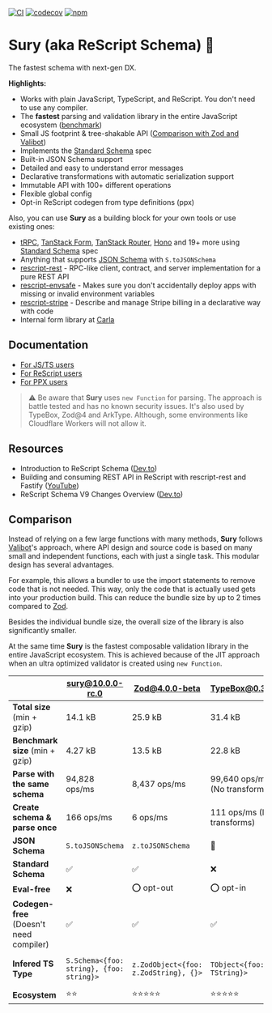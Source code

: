 [![CI](https://github.com/DZakh/rescript-schema/actions/workflows/ci.yml/badge.svg)](https://github.com/DZakh/rescript-schema/actions/workflows/ci.yml)
[![codecov](https://codecov.io/gh/DZakh/rescript-schema/branch/main/graph/badge.svg?token=40G6YKKD6J)](https://codecov.io/gh/DZakh/rescript-schema)
[![npm](https://img.shields.io/npm/dm/rescript-schema)](https://www.npmjs.com/package/sury)

# Sury (aka ReScript Schema) 🧬

The fastest schema with next-gen DX.

**Highlights:**

- Works with plain JavaScript, TypeScript, and ReScript. You don't need to use any compiler.
- The **fastest** parsing and validation library in the entire JavaScript ecosystem ([benchmark](https://moltar.github.io/typescript-runtime-type-benchmarks/))
- Small JS footprint & tree-shakable API ([Comparison with Zod and Valibot](#comparison))
- Implements the [Standard Schema](https://standardschema.dev/) spec
- Built-in JSON Schema support
- Detailed and easy to understand error messages
- Declarative transformations with automatic serialization support
- Immutable API with 100+ different operations
- Flexible global config
- Opt-in ReScript codegen from type definitions (ppx)

Also, you can use **Sury** as a building block for your own tools or use existing ones:

- [tRPC](https://trpc.io/), [TanStack Form](https://tanstack.com/form), [TanStack Router](https://tanstack.com/router), [Hono](https://hono.dev/) and 19+ more using [Standard Schema](https://standardschema.dev/) spec
- Anything that supports [JSON Schema](https://json-schema.org/) with `S.toJSONSchema`
- [rescript-rest](https://github.com/DZakh/rescript-rest) - RPC-like client, contract, and server implementation for a pure REST API
- [rescript-envsafe](https://github.com/DZakh/rescript-envsafe) - Makes sure you don't accidentally deploy apps with missing or invalid environment variables
- [rescript-stripe](https://github.com/enviodev/rescript-stripe) - Describe and manage Stripe billing in a declarative way with code
- Internal form library at [Carla](https://www.carla.se/)

## Documentation

- [For JS/TS users](/docs/js-usage.md)
- [For ReScript users](/docs/rescript-usage.md)
- [For PPX users](/packages/rescript-schema-ppx/README.md)

> ⚠️ Be aware that **Sury** uses `new Function` for parsing. The approach is battle tested and has no known security issues. It's also used by TypeBox, Zod@4 and ArkType. Although, some environments like Cloudflare Workers will not allow it.

## Resources

- Introduction to ReScript Schema ([Dev.to](https://dev.to/dzakh/javascript-schema-library-from-the-future-5420))
- Building and consuming REST API in ReScript with rescript-rest and Fastify ([YouTube](https://youtu.be/37FY6a-zY20?si=72zT8Gecs5vmDPlD))
- ReScript Schema V9 Changes Overview ([Dev.to](https://dev.to/dzakh/rescript-schema-v9-zod-like-library-to-the-next-level-1dn6))

## Comparison

Instead of relying on a few large functions with many methods, **Sury** follows [Valibot](https://github.com/fabian-hiller/valibot)'s approach, where API design and source code is based on many small and independent functions, each with just a single task. This modular design has several advantages.

For example, this allows a bundler to use the import statements to remove code that is not needed. This way, only the code that is actually used gets into your production build. This can reduce the bundle size by up to 2 times compared to [Zod](https://github.com/colinhacks/zod).

Besides the individual bundle size, the overall size of the library is also significantly smaller.

At the same time **Sury** is the fastest composable validation library in the entire JavaScript ecosystem. This is achieved because of the JIT approach when an ultra optimized validator is created using `new Function`.

|                                          | [sury@10.0.0-rc.0](https://github.com/DZakh/sury) | [Zod@4.0.0-beta](https://v4.zod.dev/v4) | [TypeBox@0.34.33](https://github.com/sinclairzx81/typebox) | [Valibot@1.0.0](https://valibot.dev/)                                  | [ArkType@2.1.20](https://arktype.io/) |
| ---------------------------------------- | ------------------------------------------------- | --------------------------------------- | ---------------------------------------------------------- | ---------------------------------------------------------------------- | ------------------------------------- |
| **Total size** (min + gzip)              | 14.1 kB                                           | 25.9 kB                                 | 31.4 kB                                                    | 12.6 kB                                                                | 45.9 kB                               |
| **Benchmark size** (min + gzip)          | 4.27 kB                                           | 13.5 kB                                 | 22.8 kB                                                    | 1.23 kB                                                                | 45.8 kB                               |
| **Parse with the same schema**           | 94,828 ops/ms                                     | 8,437 ops/ms                            | 99,640 ops/ms (No transforms)                              | 1,721 ops/ms                                                           | 67,552 ops/ms                         |
| **Create schema & parse once**           | 166 ops/ms                                        | 6 ops/ms                                | 111 ops/ms (No transforms)                                 | 287 ops/ms                                                             | 11 ops/ms                             |
| **JSON Schema**                          | `S.toJSONSchema`                                  | `z.toJSONSchema`                        | 👑                                                         | `@valibot/to-json-schema`                                              | `T.toJsonSchema`                      |
| **Standard Schema**                      | ✅                                                | ✅                                      | ❌                                                         | ✅                                                                     | ✅                                    |
| **Eval-free**                            | ❌                                                | ⭕ opt-out                              | ⭕ opt-in                                                  | ✅                                                                     | ⭕ opt-out                            |
| **Codegen-free** (Doesn't need compiler) | ✅                                                | ✅                                      | ✅                                                         | ✅                                                                     | ✅                                    |
| **Infered TS Type**                      | `S.Schema<{foo: string}, {foo: string}>`          | `z.ZodObject<{foo: z.ZodString}, {}>`   | `TObject<{foo: TString}>`                                  | `v.ObjectSchema<{readonly foo: v.StringSchema<undefined>}, undefined>` | `Type<{foo: string}, {}>`             |
| **Ecosystem**                            | ⭐️⭐️                                            | ⭐️⭐️⭐️⭐️⭐️                         | ⭐️⭐️⭐️⭐️⭐️                                            | ⭐️⭐️⭐️                                                              | ⭐️⭐️                                |
